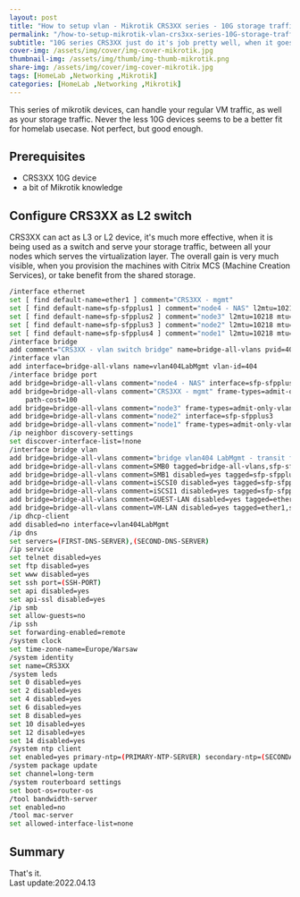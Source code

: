 ```yaml
---
layout: post
title: "How to setup vlan - Mikrotik CRS3XX series - 10G storage traffic"
permalink: "/how-to-setup-mikrotik-vlan-crs3xx-series-10G-storage-traffic/"
subtitle: "10G series CRS3XX just do it's job pretty well, when it goes for switching, also for storage traffic"
cover-img: /assets/img/cover/img-cover-mikrotik.jpg
thumbnail-img: /assets/img/thumb/img-thumb-mikrotik.png
share-img: /assets/img/cover/img-cover-mikrotik.jpg
tags: [HomeLab ,Networking ,Mikrotik]
categories: [HomeLab ,Networking ,Mikrotik]
---
```

This series of mikrotik devices, can handle your regular VM traffic, as well as your storage traffic. Never the less 10G devices seems to be a better fit for homelab usecase. Not perfect, but good enough.

## Prerequisites
+ CRS3XX 10G device
+ a bit of Mikrotik knowledge

## Configure CRS3XX as L2 switch
CRS3XX can act as L3 or L2 device, it's much more effective, when it is being used as a switch and serve your storage traffic, between all your nodes which serves the virtualization layer. The overall gain is very much visible, when you provision the machines with Citrix MCS (Machine Creation Services), or take benefit from the shared storage.
```bash
/interface ethernet
set [ find default-name=ether1 ] comment="CRS3XX - mgmt"
set [ find default-name=sfp-sfpplus1 ] comment="node4 - NAS" l2mtu=10218 mtu=9000
set [ find default-name=sfp-sfpplus2 ] comment="node3" l2mtu=10218 mtu=9000
set [ find default-name=sfp-sfpplus3 ] comment="node2" l2mtu=10218 mtu=9000
set [ find default-name=sfp-sfpplus4 ] comment="node1" l2mtu=10218 mtu=9000
/interface bridge
add comment="CRS3XX - vlan switch bridge" name=bridge-all-vlans pvid=404 vlan-filtering=yes
/interface vlan
add interface=bridge-all-vlans name=vlan404LabMgmt vlan-id=404
/interface bridge port
add bridge=bridge-all-vlans comment="node4 - NAS" interface=sfp-sfpplus1
add bridge=bridge-all-vlans comment="CRS3XX - mgmt" frame-types=admit-only-vlan-tagged ingress-filtering=yes interface=ether1 internal-path-cost=100 \
    path-cost=100
add bridge=bridge-all-vlans comment="node3" frame-types=admit-only-vlan-tagged interface=sfp-sfpplus2
add bridge=bridge-all-vlans comment="node2" interface=sfp-sfpplus3
add bridge=bridge-all-vlans comment="node1" frame-types=admit-only-vlan-tagged interface=sfp-sfpplus4
/ip neighbor discovery-settings
set discover-interface-list=!none
/interface bridge vlan
add bridge=bridge-all-vlans comment="bridge vlan404 LabMgmt - transit for MGMT IPAddress of the switch" tagged=bridge-all-vlans,ether1 vlan-ids=404
add bridge=bridge-all-vlans comment=SMB0 tagged=bridge-all-vlans,sfp-sfpplus2,sfp-sfpplus4 untagged=sfp-sfpplus1,sfp-sfpplus3 vlan-ids=8
add bridge=bridge-all-vlans comment=SMB1 disabled=yes tagged=sfp-sfpplus1,sfp-sfpplus2,sfp-sfpplus3,sfp-sfpplus4 vlan-ids=9
add bridge=bridge-all-vlans comment=iSCSI0 disabled=yes tagged=sfp-sfpplus1,sfp-sfpplus2,sfp-sfpplus3,sfp-sfpplus4 vlan-ids=10
add bridge=bridge-all-vlans comment=iSCSI1 disabled=yes tagged=sfp-sfpplus1,sfp-sfpplus2,sfp-sfpplus3,sfp-sfpplus4 vlan-ids=11
add bridge=bridge-all-vlans comment=GUEST-LAN disabled=yes tagged=ether1,sfp-sfpplus1,sfp-sfpplus2,sfp-sfpplus3,sfp-sfpplus4 vlan-ids=13
add bridge=bridge-all-vlans comment=VM-LAN disabled=yes tagged=ether1,sfp-sfpplus1,sfp-sfpplus2,sfp-sfpplus3,sfp-sfpplus4 vlan-ids=15
/ip dhcp-client
add disabled=no interface=vlan404LabMgmt
/ip dns
set servers=(FIRST-DNS-SERVER),(SECOND-DNS-SERVER)
/ip service
set telnet disabled=yes
set ftp disabled=yes
set www disabled=yes
set ssh port=(SSH-PORT)
set api disabled=yes
set api-ssl disabled=yes
/ip smb
set allow-guests=no
/ip ssh
set forwarding-enabled=remote
/system clock
set time-zone-name=Europe/Warsaw
/system identity
set name=CRS3XX
/system leds
set 0 disabled=yes
set 2 disabled=yes
set 4 disabled=yes
set 6 disabled=yes
set 8 disabled=yes
set 10 disabled=yes
set 12 disabled=yes
set 14 disabled=yes
/system ntp client
set enabled=yes primary-ntp=(PRIMARY-NTP-SERVER) secondary-ntp=(SECONDARY-NTP-SERVER) server-dns-names=0.pl.pool.ntp.org,1.pl.pool.ntp.org
/system package update
set channel=long-term
/system routerboard settings
set boot-os=router-os
/tool bandwidth-server
set enabled=no
/tool mac-server
set allowed-interface-list=none
```

## Summary
That's it.<br>
Last update:2022.04.13